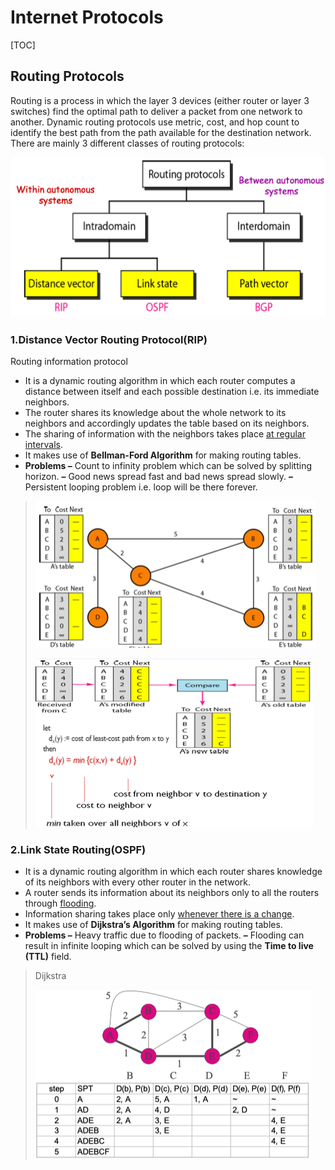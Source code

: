 

# Internet Protocols

[TOC]



## Routing Protocols

Routing is a process in which the layer 3 devices (either router or layer 3 switches) find the optimal path to deliver a packet from one network to another. Dynamic routing protocols use metric, cost, and hop count to identify the best path from the path available for the destination network. There are mainly 3 different classes of routing protocols: 

![](image/2021-12-05-17-46-52.png)

### 1.Distance Vector Routing Protocol(RIP)

Routing information protocol

* It is a dynamic routing algorithm in which each router computes a distance between itself and each possible destination i.e. its immediate neighbors.
* The router shares its knowledge about the whole network to its neighbors and accordingly updates the table based on its neighbors.
* The sharing of information with the neighbors takes place <u>at regular intervals</u>.
* It makes use of **Bellman-Ford Algorithm** for making routing tables.
* **Problems –** Count to infinity problem which can be solved by splitting horizon. 
  **–** Good news spread fast and bad news spread slowly. 
  **–** Persistent looping problem i.e. loop will be there forever.

> ![image-20211205222036252](image/image-20211205222036252.png)
>
> ![image-20211205222102507](image/image-20211205222102507.png)



### 2.Link State Routing(OSPF)

* It is a dynamic routing algorithm in which each router shares knowledge of its neighbors with every other router in the network.
* A router sends its information about its neighbors only to all the routers through <u>flooding</u>.
* Information sharing takes place only <u>whenever there is a change</u>.
* It makes use of **Dijkstra’s Algorithm** for making routing tables.
* **Problems –** Heavy traffic due to flooding of packets. 
  **–** Flooding can result in infinite looping which can be solved by using the **Time to live (TTL)** field. 

> Dijkstra
>
> ![image-20211205221712404](image/image-20211205221712404.png)

